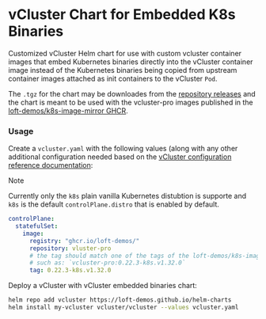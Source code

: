 # vCluster Chart for Embedded K8s Binaries
Customized vCluster Helm chart for use with custom vcluster container images that embed Kubernetes binaries directly into the vCluster container image instead of the Kubernetes binaries being copied from upstream container images attached as init containers to the vCluster `Pod`.

The `.tgz` for the chart may be downloades from the [repository releases](https://github.com/loft-demos/vcluster-charts/releases) and the chart is meant to be used with the vcluster-pro images published in the [loft-demos/k8s-image-mirror GHCR](https://github.com/loft-demos/k8s-image-mirror/pkgs/container/vcluster-pro).

### Usage
Create a `vcluster.yaml` with the following values (along with any other additional configuration needed based on the [vCluster configuration reference documentation](https://www.vcluster.com/docs/vcluster/configure/vcluster-yaml/):

> [!NOTE]
> Currently only the `k8s` plain vanilla Kubernetes distubtion is supporte and `k8s` is the default `controlPlane.distro` that is enabled by default.

```yaml
controlPlane: 
  statefulSet:
    image:
      registry: "ghcr.io/loft-demos/"
      repository: vluster-pro
      # the tag should match one of the tags of the loft-demos/k8s-image-mirror/ [vcluster-pro images with embeeded k8s binaries](https://github.com/loft-demos/k8s-image-mirror/pkgs/container/vcluster-pro),
      # such as: `vcluster-pro:0.22.3-k8s.v1.32.0`
      tag: 0.22.3-k8s.v1.32.0
```
Deploy a vCluster with vCluster embedded binaries chart:
```bash
helm repo add vcluster https://loft-demos.github.io/helm-charts
helm install my-vcluster vcluster/vcluster --values vcluster.yaml
```

